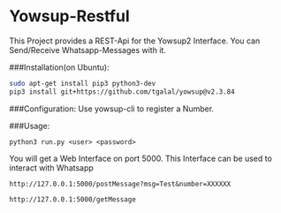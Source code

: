 # Yowsup-Restful


This Project provides a REST-Api for the Yowsup2 Interface. You can Send/Receive Whatsapp-Messages with it.


###Installation(on Ubuntu):

```bash
sudo apt-get install pip3 python3-dev
pip3 install git+https://github.com/tgalal/yowsup@v2.3.84
```

###Configuration:
Use yowsup-cli to register a Number.

###Usage:


```
python3 run.py <user> <password>
```

You will get a Web Interface on port 5000. This Interface can be used to interact with Whatsapp

```
http://127.0.0.1:5000/postMessage?msg=Test&number=XXXXXX
```

```
http://127.0.0.1:5000/getMessage
```
